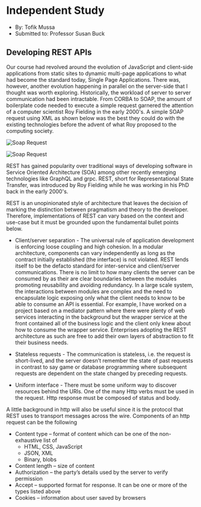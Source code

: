 # Independent Study

- By: Tofik Mussa
- Submitted to: Professor Susan Buck

## Developing REST APIs 

Our course had revolved around the evolution of JavaScript and client-side applications from static sites to dynamic multi-page applications to what had 
become the standard today, Single Page Applications. There was, however, another evolution happening in parallel on the server-side that I thought was
worth exploring. Historically, the workload of server to server communication had been intractable. From CORBA to SOAP, the amount of boilerplate code 
needed to execute a simple request garnered the attention of a computer scientist Roy Fielding in the early 2000's. A simple SOAP request using XML as
shown below was the best they could do with the existing technologies before the advent of what Roy proposed to the computing society.

![Soap Request](https://github.com/tmussa1/independent-study/images/soap-request.png)

![Soap Request](https://github.com/tmussa1/independent-study/images/rest-api.png)


REST has gained popularity over traditional ways of developing software in Service Oriented Architecture (SOA) among other recently emerging 
technologies like GraphQL and grpc. REST, short for Representational State Transfer, was introduced by Roy Fielding while he was working in his PhD back 
in the early 2000's. 

REST is an unopinionated style of architecture that leaves the decision of marking the distinction between pragmatism and theory to 
the developer. Therefore, implementations of REST can vary based on the context and use-case but it must be grounded upon the fundamental bullet points 
below. 

- Client/server separation - The universal rule of application development is enforcing loose coupling and high cohesion. In a modular architecture, components
can vary independently as long as the contract initially established (the interface) is not violated. REST lends itself to be the defacto standard for 
inter-service and client/server communications. There is no limit to how many clients the server can be consumed by as their are clear boundaries between
the modules promoting reusability and avoiding redundancy. In a large scale system, the interactions between modules are complex and the need to encapsulate 
logic exposing only what the client needs to know to be able to consume an API is essential. For example, I have worked on a project based on a mediator pattern 
where there were plenty of web services interacting in the background but the wrapper service at the front contained all of the business logic and the client 
only knew about how to consume the wrapper service. Enterprises adopting the REST architecture as such are free to add their own layers of abstraction to fit
their business needs. 

- Stateless requests - The communication is stateless, i.e. the request is short-lived, and the server doesn’t remember the state of past requests in contrast 
to say game or database programming where subsequent requests are dependent on the state changed by preceding requests. 


- Uniform interface - There must be some uniform way to discover resources behind the URIs. One of the many Http verbs must be used in the request. Http response
must be composed of status and body. 


A little background in http will also be useful since it is the protocol that REST uses to transport messages across the wire. Components of an http request
can be the following

- Content type – format of content which can be one of the non-exhaustive list of 
  - HTML, CSS, JavaScript
  - JSON, XML
  - Binary, blobs 
- Content length – size of content
- Authorization – the party’s details used by the server to verify permission
- Accept – supported format for response. It can be one or more of the types listed above 
- Cookies – information about user saved by browsers